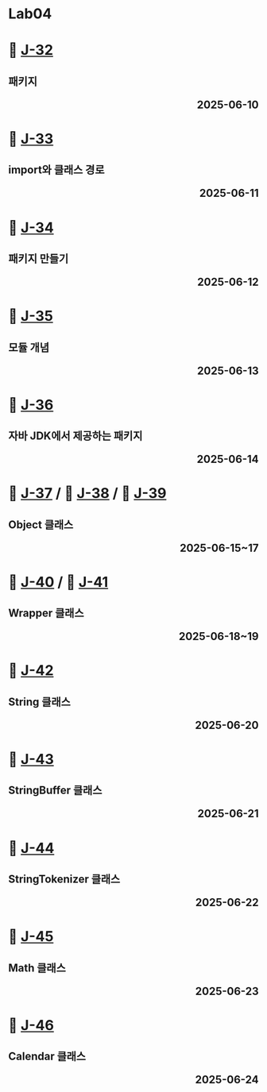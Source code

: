 # Lab04

# 📖 [J-32](./J_32.md)
**패키지** <p align='right'>2025-06-10</p>
---
# 📖 [J-33](./J_33.md)
**import와 클래스 경로** <p align='right'>2025-06-11</p>
---
# 📖 [J-34](./J_34.md)
**패키지 만들기** <p align='right'>2025-06-12</p>
---
# 📖 [J-35](./J_35.md)
**모듈 개념** <p align='right'>2025-06-13</p>
---
# 📖 [J-36](./J_36.md)
**자바 JDK에서 제공하는 패키지** <p align='right'>2025-06-14</p>
---
# 📖 [J-37](./J_37.md) / 📖 [J-38](./J_38.md) / 📖 [J-39](./J_39.md)
**Object 클래스** <p align='right'>2025-06-15~17</p>
---
# 📖 [J-40](./J_40.md) / 📖 [J-41](./J_41.md)
**Wrapper 클래스** <p align='right'>2025-06-18~19</p>
---
# 📖 [J-42](./J_42.md)
**String 클래스** <p align='right'>2025-06-20</p>
---
# 📖 [J-43](./J_43.md)
**StringBuffer 클래스** <p align='right'>2025-06-21</p>
---
# 📖 [J-44](./J_44.md)
**StringTokenizer 클래스** <p align='right'>2025-06-22</p>
---
# 📖 [J-45](./J_45.md)
**Math 클래스** <p align='right'>2025-06-23</p>
---
# 📖 [J-46](./J_46.md)
**Calendar 클래스** <p align='right'>2025-06-24</p>
---

